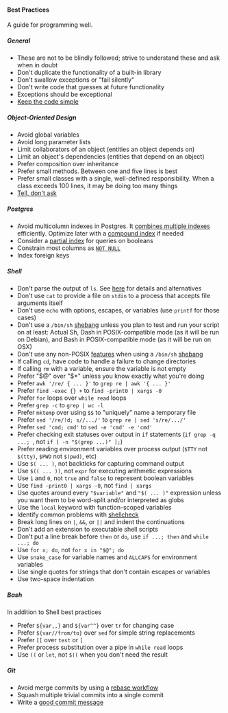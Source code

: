 #### Best Practices

A guide for programming well.

##### General

 * These are not to be blindly followed; strive to understand these and ask when in doubt
 * Don't duplicate the functionality of a built-in library
 * Don't swallow exceptions or "fail silently"
 * Don't write code that guesses at future functionality
 * Exceptions should be exceptional
 * [Keep the code simple]

[Keep the code simple]: http://www.readability.com/~/ko2aqda2

##### Object-Oriented Design

 * Avoid global variables
 * Avoid long parameter lists
 * Limit collaborators of an object (entities an object depends on)
 * Limit an object's dependencies (entities that depend on an object)
 * Prefer composition over inheritance
 * Prefer small methods. Between one and five lines is best
 * Prefer small classes with a single, well-defined responsibility. When a class exceeds 100 lines, it may be doing too many things
 * [Tell, don't ask]

[Tell, don't ask]: http://robots.thoughtbot.com/post/27572137956/tell-dont-ask

##### Postgres

 * Avoid multicolumn indexes in Postgres. It [combines multiple indexes] efficiently. Optimize later with a [compound index] if needed
 * Consider a [partial index] for queries on booleans
 * Constrain most columns as [`NOT NULL`]
 * Index foreign keys

[`NOT NULL`]: http://www.postgresql.org/docs/9.1/static/ddl-constraints.html#AEN2444
[combines multiple indexes]: http://www.postgresql.org/docs/9.1/static/indexes-bitmap-scans.html
[compound index]: http://www.postgresql.org/docs/9.2/static/indexes-bitmap-scans.html
[partial index]: http://www.postgresql.org/docs/9.1/static/indexes-partial.html
[Index foreign keys]: https://tomafro.net/2009/08/using-indexes-in-rails-index-your-associations

##### Shell

 * Don't parse the output of `ls`. See [here][parsingls] for details and alternatives
 * Don't use `cat` to provide a file on `stdin` to a process that accepts file arguments itself
 * Don't use `echo` with options, escapes, or variables (use `printf` for those cases)
 * Don't use a `/bin/sh` [shebang] unless you plan to test and run your script on at least: Actual Sh, Dash in POSIX-compatible mode (as it will be run on Debian), and Bash in POSIX-compatible mode (as it will be run on OSX)
 * Don't use any non-POSIX [features][bashisms] when using a `/bin/sh` [shebang]
 * If calling `cd`, have code to handle a failure to change directories
 * If calling `rm` with a variable, ensure the variable is not empty
 * Prefer "$@" over "$\*" unless you know exactly what you're doing
 * Prefer `awk '/re/ { ... }'` to `grep re | awk '{ ... }'`
 * Prefer `find -exec {} +` to `find -print0 | xargs -0`
 * Prefer `for` loops over `while read` loops
 * Prefer `grep -c` to `grep | wc -l`
 * Prefer `mktemp` over using `$$` to "uniquely" name a temporary file
 * Prefer `sed '/re/!d; s//.../'` to `grep re | sed 's/re/.../'`
 * Prefer `sed 'cmd; cmd'` to `sed -e 'cmd' -e 'cmd'`
 * Prefer checking exit statuses over output in `if` statements (`if grep -q ...; `, not `if [ -n "$(grep ...)" ];`)
 * Prefer reading environment variables over process output (`$TTY` not `$(tty)`, `$PWD` not `$(pwd)`, etc)
 * Use `$( ... )`, not backticks for capturing command output
 * Use `$(( ... ))`, not `expr` for executing arithmetic expressions
 * Use `1` and `0`, not `true` and `false` to represent boolean variables
 * Use `find -print0 | xargs -0`, not `find | xargs`
 * Use quotes around every `"$variable"` and `"$( ... )"` expression unless you want them to be word-split and/or interpreted as globs
 * Use the `local` keyword with function-scoped variables
 * Identify common problems with [shellcheck]
 * Break long lines on `|`, `&&`, or `||` and indent the continuations
 * Don't add an extension to executable shell scripts
 * Don't put a line break before `then` or `do`, use `if ...; then` and `while
   ...; do`
 * Use `for x; do`, not `for x in "$@"; do`
 * Use `snake_case` for variable names and `ALLCAPS` for environment variables
 * Use single quotes for strings that don't contain escapes or variables
 * Use two-space indentation

[shebang]: http://en.wikipedia.org/wiki/Shebang_(Unix)
[parsingls]: http://mywiki.wooledge.org/ParsingLs
[bashisms]: http://mywiki.wooledge.org/Bashism
[shellcheck]: http://www.shellcheck.net/

##### Bash

In addition to Shell best practices

 * Prefer `${var,,}` and `${var^^}` over `tr` for changing case
 * Prefer `${var//from/to}` over `sed` for simple string replacements
 * Prefer `[[` over `test` or `[`
 * Prefer process substitution over a pipe in `while read` loops
 * Use `((` or `let`, not `$((` when you don't need the result

##### Git

 * Avoid merge commits by using a [rebase workflow]
 * Squash multiple trivial commits into a single commit
 * Write a [good commit message]

[rebase workflow]: /protocol/git#merge
[good commit message]: http://tbaggery.com/2008/04/19/a-note-about-git-commit-messages.html

